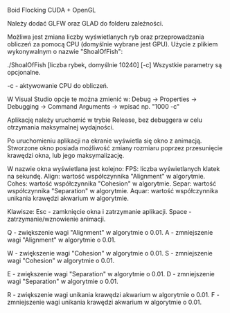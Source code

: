 Boid Flocking CUDA + OpenGL

Należy dodać GLFW oraz GLAD do folderu zależności.

Możliwa jest zmiana liczby wyświetlanych ryb oraz przeprowadzania obliczeń za pomocą CPU (domyślnie wybrane jest GPU).
Użycie z plikiem wykonywalnym o nazwie "ShoalOfFish":

./ShoalOfFish [liczba rybek, domyślnie 10240] [-c]
Wszystkie parametry są opcjonalne.

-c - aktywowanie CPU do obliczeń.

W Visual Studio opcje te można zmienić w:
Debug -> Properties -> Debugging -> Command Arguments -> wpisać np. "1000 -c"

Aplikację należy uruchomić w trybie Release, bez debuggera w celu otrzymania maksymalnej wydajności.

Po uruchomieniu aplikacji na ekranie wyświetla się okno z animacją. Stworzone okno posiada możliwość zmiany rozmiaru poprzez 
przesunięcie krawędzi okna, lub jego maksymalizację.

W nazwie okna wyświetlana jest kolejno:
FPS: liczba wyświetlanych klatek na sekundę.
Align: wartość współczynnika "Alignment" w algorytmie.
Cohes: wartość współczynnika "Cohesion" w algorytmie.
Separ: wartość współczynnika "Separation" w algorytmie.
Aquar: wartość współczynnika unikania krawędzi akwarium w algorytmie.

Klawisze:
Esc - zamknięcie okna i zatrzymanie aplikacji.
Space - zatrzymanie/wznowienie animacji.

Q - zwiększenie wagi "Alignment" w algorytmie o 0.01.
A - zmniejszenie wagi "Alignment" w algorytmie o 0.01.

W - zwiększenie wagi "Cohesion" w algorytmie o 0.01.
S - zmniejszenie wagi "Cohesion" w algorytmie o 0.01.

E - zwiększenie wagi "Separation" w algorytmie o 0.01.
D - zmniejszenie wagi "Separation" w algorytmie o 0.01.

R - zwiększenie wagi unikania krawędzi akwarium w algorytmie o 0.01.
F - zmniejszenie wagi unikania krawędzi akwarium w algorytmie o 0.01.